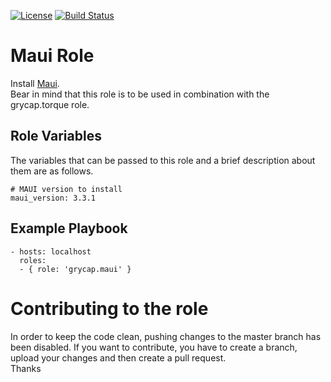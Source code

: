 [![License](https://img.shields.io/badge/license-Apache%202-blue.svg)](https://www.apache.org/licenses/LICENSE-2.0)
[![Build Status](https://travis-ci.org/grycap/ansible-role-maui.svg?branch=master)](https://travis-ci.org/grycap/ansible-role-maui)

Maui Role
=======================

Install [Maui](http://www.adaptivecomputing.com/products/open-source/maui).  
Bear in mind that this role is to be used in combination with the grycap.torque role.

Role Variables
----------------

The variables that can be passed to this role and a brief description about them are as follows.

	# MAUI version to install
	maui_version: 3.3.1

Example Playbook
----------------
```
- hosts: localhost
  roles:
  - { role: 'grycap.maui' }
```
Contributing to the role
========================
In order to keep the code clean, pushing changes to the master branch has been disabled. If you want to contribute, you have to create a branch, upload your changes and then create a pull request.  
Thanks
